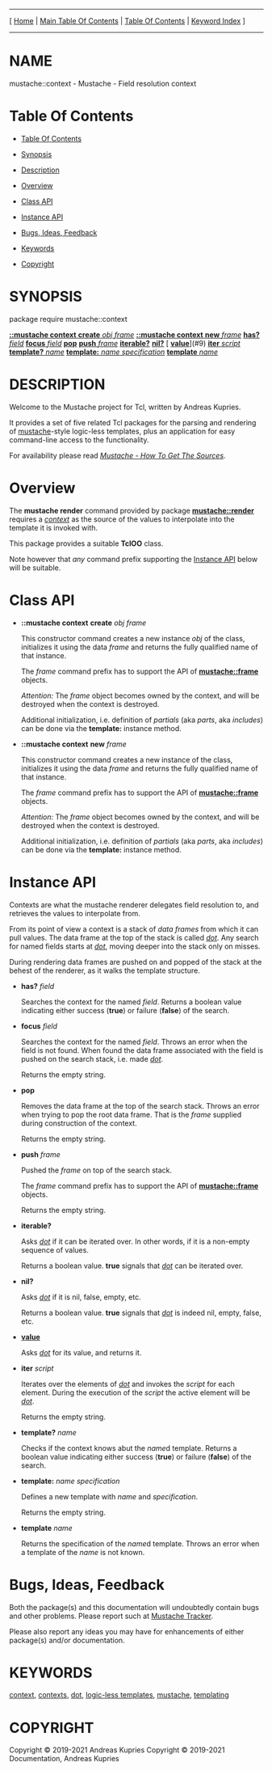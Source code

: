 
[//000000001]: # (mustache::context \- Mustache\. Packages for logic\-less templating)
[//000000002]: # (Generated from file 'mustache\_context\.man' by tcllib/doctools with format 'markdown')
[//000000003]: # (Copyright &copy; 2019\-2021 Andreas Kupries)
[//000000004]: # (Copyright &copy; 2019\-2021 Documentation, Andreas Kupries)
[//000000005]: # (mustache::context\(n\) 1 doc "Mustache\. Packages for logic\-less templating")

<hr> [ <a href="../../../../../../home">Home</a> &#124; <a
href="../../toc.md">Main Table Of Contents</a> &#124; <a
href="../toc.md">Table Of Contents</a> &#124; <a
href="../../index.md">Keyword Index</a> ] <hr>

# NAME

mustache::context \- Mustache \- Field resolution context

# <a name='toc'></a>Table Of Contents

  - [Table Of Contents](#toc)

  - [Synopsis](#synopsis)

  - [Description](#section1)

  - [Overview](#section2)

  - [Class API](#section3)

  - [Instance API](#section4)

  - [Bugs, Ideas, Feedback](#section5)

  - [Keywords](#keywords)

  - [Copyright](#copyright)

# <a name='synopsis'></a>SYNOPSIS

package require mustache::context

[__::mustache context__ __create__ *obj* *frame*](#1)
[__::mustache context__ __new__ *frame*](#2)
[__<contextcmd>__ __has?__ *field*](#3)
[__<contextcmd>__ __focus__ *field*](#4)
[__<contextcmd>__ __pop__](#5)
[__<contextcmd>__ __push__ *frame*](#6)
[__<contextcmd>__ __iterable?__](#7)
[__<contextcmd>__ __nil?__](#8)
[__<contextcmd>__ __[value](\.\./\.\./index\.md\#value)__](#9)
[__<contextcmd>__ __iter__ *script*](#10)
[__<contextcmd>__ __template?__ *name*](#11)
[__<contextcmd>__ __template:__ *name* *specification*](#12)
[__<contextcmd>__ __template__ *name*](#13)

# <a name='description'></a>DESCRIPTION

Welcome to the Mustache project for Tcl, written by Andreas Kupries\.

It provides a set of five related Tcl packages for the parsing and rendering of
[mustache](https://mustache\.github\.io/)\-style logic\-less templates, plus an
application for easy command\-line access to the functionality\.

For availability please read *[Mustache \- How To Get The
Sources](mustache\_howto\_get\_sources\.md)*\.

# <a name='section2'></a>Overview

The __mustache render__ command provided by package
__[mustache::render](mustache\_render\.md)__ requires a
*[context](\.\./\.\./index\.md\#context)* as the source of the values to
interpolate into the template it is invoked with\.

This package provides a suitable __TclOO__ class\.

Note however that *any* command prefix supporting the [Instance
API](#section4) below will be suitable\.

# <a name='section3'></a>Class API

  - <a name='1'></a>__::mustache context__ __create__ *obj* *frame*

    This constructor command creates a new instance *obj* of the class,
    initializes it using the data *frame* and returns the fully qualified name
    of that instance\.

    The *frame* command prefix has to support the API of
    __[mustache::frame](mustache\_frame\.md)__ objects\.

    *Attention:* The *frame* object becomes owned by the context, and will
    be destroyed when the context is destroyed\.

    Additional initialization, i\.e\. definition of *partials* \(aka *parts*,
    aka *includes*\) can be done via the __template:__ instance method\.

  - <a name='2'></a>__::mustache context__ __new__ *frame*

    This constructor command creates a new instance of the class, initializes it
    using the data *frame* and returns the fully qualified name of that
    instance\.

    The *frame* command prefix has to support the API of
    __[mustache::frame](mustache\_frame\.md)__ objects\.

    *Attention:* The *frame* object becomes owned by the context, and will
    be destroyed when the context is destroyed\.

    Additional initialization, i\.e\. definition of *partials* \(aka *parts*,
    aka *includes*\) can be done via the __template:__ instance method\.

# <a name='section4'></a>Instance API

Contexts are what the mustache renderer delegates field resolution to, and
retrieves the values to interpolate from\.

From its point of view a context is a stack of *data frames* from which it can
pull values\. The data frame at the top of the stack is called
*[dot](\.\./\.\./index\.md\#dot)*\. Any search for named fields starts at
*[dot](\.\./\.\./index\.md\#dot)*, moving deeper into the stack only on misses\.

During rendering data frames are pushed on and popped of the stack at the behest
of the renderer, as it walks the template structure\.

  - <a name='3'></a>__<contextcmd>__ __has?__ *field*

    Searches the context for the named *field*\. Returns a boolean value
    indicating either success \(__true__\) or failure \(__false__\) of the
    search\.

  - <a name='4'></a>__<contextcmd>__ __focus__ *field*

    Searches the context for the named *field*\. Throws an error when the field
    is not found\. When found the data frame associated with the field is pushed
    on the search stack, i\.e\. made *[dot](\.\./\.\./index\.md\#dot)*\.

    Returns the empty string\.

  - <a name='5'></a>__<contextcmd>__ __pop__

    Removes the data frame at the top of the search stack\. Throws an error when
    trying to pop the root data frame\. That is the *frame* supplied during
    construction of the context\.

    Returns the empty string\.

  - <a name='6'></a>__<contextcmd>__ __push__ *frame*

    Pushed the *frame* on top of the search stack\.

    The *frame* command prefix has to support the API of
    __[mustache::frame](mustache\_frame\.md)__ objects\.

    Returns the empty string\.

  - <a name='7'></a>__<contextcmd>__ __iterable?__

    Asks *[dot](\.\./\.\./index\.md\#dot)* if it can be iterated over\. In other
    words, if it is a non\-empty sequence of values\.

    Returns a boolean value\. __true__ signals that
    *[dot](\.\./\.\./index\.md\#dot)* can be iterated over\.

  - <a name='8'></a>__<contextcmd>__ __nil?__

    Asks *[dot](\.\./\.\./index\.md\#dot)* if it is nil, false, empty, etc\.

    Returns a boolean value\. __true__ signals that
    *[dot](\.\./\.\./index\.md\#dot)* is indeed nil, empty, false, etc\.

  - <a name='9'></a>__<contextcmd>__ __[value](\.\./\.\./index\.md\#value)__

    Asks *[dot](\.\./\.\./index\.md\#dot)* for its value, and returns it\.

  - <a name='10'></a>__<contextcmd>__ __iter__ *script*

    Iterates over the elements of *[dot](\.\./\.\./index\.md\#dot)* and invokes
    the *script* for each element\. During the execution of the *script* the
    active element will be *[dot](\.\./\.\./index\.md\#dot)*\.

    Returns the empty string\.

  - <a name='11'></a>__<contextcmd>__ __template?__ *name*

    Checks if the context knows abut the *name*d template\. Returns a boolean
    value indicating either success \(__true__\) or failure \(__false__\) of
    the search\.

  - <a name='12'></a>__<contextcmd>__ __template:__ *name* *specification*

    Defines a new template with *name* and *specification*\.

    Returns the empty string\.

  - <a name='13'></a>__<contextcmd>__ __template__ *name*

    Returns the specification of the *name*d template\. Throws an error when a
    template of the *name* is not known\.

# <a name='section5'></a>Bugs, Ideas, Feedback

Both the package\(s\) and this documentation will undoubtedly contain bugs and
other problems\. Please report such at [Mustache
Tracker](https://core\.tcl\-lang\.org/akupries/mustache)\.

Please also report any ideas you may have for enhancements of either package\(s\)
and/or documentation\.

# <a name='keywords'></a>KEYWORDS

[context](\.\./\.\./index\.md\#context), [contexts](\.\./\.\./index\.md\#contexts),
[dot](\.\./\.\./index\.md\#dot), [logic\-less
templates](\.\./\.\./index\.md\#logic\_less\_templates),
[mustache](\.\./\.\./index\.md\#mustache),
[templating](\.\./\.\./index\.md\#templating)

# <a name='copyright'></a>COPYRIGHT

Copyright &copy; 2019\-2021 Andreas Kupries
Copyright &copy; 2019\-2021 Documentation, Andreas Kupries
